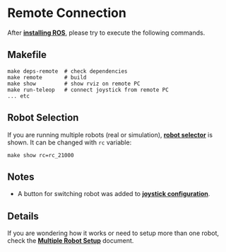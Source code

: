 # Remote Connection

After [**installing ROS**](RosInstallation.md), please try to execute the following commands. 

## Makefile
```
make deps-remote  # check dependencies
make remote       # build
make show         # show rviz on remote PC
make run-teleop   # connect joystick from remote PC
... etc
```

## Robot Selection
If you are running multiple robots (real or simulation), [**robot selector**](../rc110_core/rc110_selector/README.md) is shown. It can be changed with `rc` variable:
```
make show rc=rc_21000
```

## Notes
* A button for switching robot was added to [**joystick configuration**](../rc110_core/rc110_teleop/README.md).

## Details
If you are wondering how it works or need to setup more than one robot, check the [**Multiple Robot Setup**](MultiRobot.md) document.
